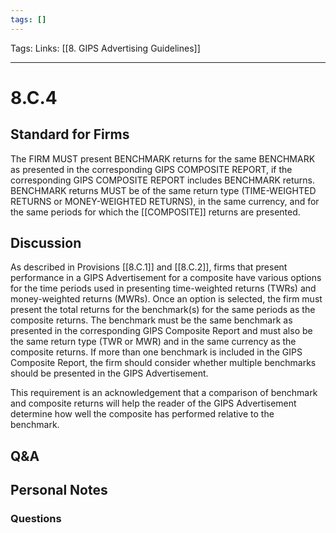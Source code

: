 ```yaml
---
tags: []
---
```

Tags:
Links: [[8. GIPS Advertising Guidelines]]
___
# 8.C.4
## Standard for Firms
The FIRM MUST present BENCHMARK returns for the same BENCHMARK as presented in the corresponding GIPS COMPOSITE REPORT, if the corresponding GIPS COMPOSITE REPORT includes BENCHMARK returns. BENCHMARK returns MUST be of the same return type (TIME-WEIGHTED RETURNS or MONEY-WEIGHTED RETURNS), in the same currency, and for the same periods for which the [[COMPOSITE]] returns are presented.
## Discussion
As described in Provisions [[8.C.1]] and [[8.C.2]], firms that present performance in a GIPS Advertisement for a composite have various options for the time periods used in presenting time-weighted returns (TWRs) and money-weighted returns (MWRs). Once an option is selected, the firm must present the total returns for the benchmark(s) for the same periods as the composite returns. The benchmark must be the same benchmark as presented in the corresponding GIPS Composite Report and must also be the same return type (TWR or MWR) and in the same currency as the composite returns. If more than one benchmark is included in the GIPS Composite Report, the firm should consider whether multiple benchmarks should be presented in the GIPS Advertisement.

This requirement is an acknowledgement that a comparison of benchmark and composite returns will help the reader of the GIPS Advertisement determine how well the composite has performed relative to the benchmark.
## Q&A

## Personal Notes

### Questions